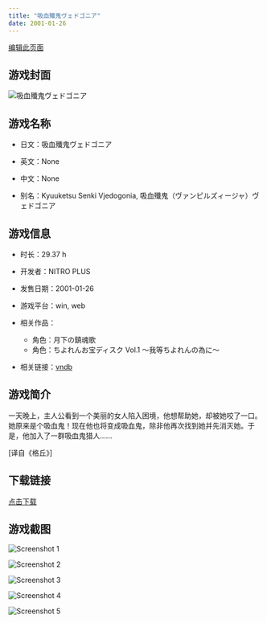 ```yaml
---
title: "吸血殲鬼ヴェドゴニア"
date: 2001-01-26
---
```

[编辑此页面](https://github.com/ACG-3/ADV3-source/blob/main/source/_posts/%E5%90%B8%E8%A1%80%E6%AE%B2%E9%AC%BC%E3%83%B4%E3%82%A7%E3%83%89%E3%82%B4%E3%83%8B%E3%82%A2.md)

## 游戏封面

![吸血殲鬼ヴェドゴニア](https%3A//pan.timero.xyz/onedrive/img_lib_001/%E5%90%B8%E8%A1%80%E6%AE%B2%E9%AC%BC%E3%83%B4%E3%82%A7%E3%83%89%E3%82%B4%E3%83%8B%E3%82%A2_cover.avif)


## 游戏名称

- 日文：吸血殲鬼ヴェドゴニア
- 英文：None
- 中文：None

- 别名：Kyuuketsu Senki Vjedogonia, 吸血殲鬼（ヴァンピルズィージャ）ヴェドゴニア


## 游戏信息

- 时长：29.37 h
- 开发者：NITRO PLUS
- 发售日期：2001-01-26
- 游戏平台：win, web
- 相关作品：
   - 角色：月下の鎮魂歌
   - 角色：ちよれんお宝ディスク Vol.1 ～我等ちよれんの為に～

- 相关链接：[vndb](https://vndb.org/v433)


## 游戏简介

一天晚上，主人公看到一个美丽的女人陷入困境，他想帮助她，却被她咬了一口。她原来是个吸血鬼！现在他也将变成吸血鬼，除非他再次找到她并先消灭她。于是，他加入了一群吸血鬼猎人......

[译自《格丘》]


## 下载链接

[点击下载](https://pan.timero.xyz/onedrive/adv_lib_001/%E5%90%B8%E8%A1%80%E6%AE%B2%E9%AC%BC%E3%83%B4%E3%82%A7%E3%83%89%E3%82%B4%E3%83%8B%E3%82%A2)


## 游戏截图


![Screenshot 1](https%3A//pan.timero.xyz/onedrive/img_lib_001/%E5%90%B8%E8%A1%80%E6%AE%B2%E9%AC%BC%E3%83%B4%E3%82%A7%E3%83%89%E3%82%B4%E3%83%8B%E3%82%A2_Screenshot_1.avif)

![Screenshot 2](https%3A//pan.timero.xyz/onedrive/img_lib_001/%E5%90%B8%E8%A1%80%E6%AE%B2%E9%AC%BC%E3%83%B4%E3%82%A7%E3%83%89%E3%82%B4%E3%83%8B%E3%82%A2_Screenshot_2.avif)

![Screenshot 3](https%3A//pan.timero.xyz/onedrive/img_lib_001/%E5%90%B8%E8%A1%80%E6%AE%B2%E9%AC%BC%E3%83%B4%E3%82%A7%E3%83%89%E3%82%B4%E3%83%8B%E3%82%A2_Screenshot_3.avif)

![Screenshot 4](https%3A//pan.timero.xyz/onedrive/img_lib_001/%E5%90%B8%E8%A1%80%E6%AE%B2%E9%AC%BC%E3%83%B4%E3%82%A7%E3%83%89%E3%82%B4%E3%83%8B%E3%82%A2_Screenshot_4.avif)

![Screenshot 5](https%3A//pan.timero.xyz/onedrive/img_lib_001/%E5%90%B8%E8%A1%80%E6%AE%B2%E9%AC%BC%E3%83%B4%E3%82%A7%E3%83%89%E3%82%B4%E3%83%8B%E3%82%A2_Screenshot_5.avif)

